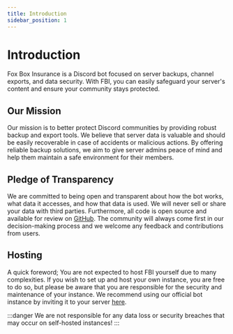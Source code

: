 ```yaml
---
title: Introduction
sidebar_position: 1
---
```


# Introduction
Fox Box Insurance is a Discord bot focused on server backups, channel exports, and data security.
With FBI, you can easily safeguard your server's content and ensure your community stays protected.

## Our Mission
Our mission is to better protect Discord communities by providing robust backup and export tools.
We believe that server data is valuable and should be easily recoverable in case of accidents or malicious actions.
By offering reliable backup solutions, we aim to give server admins peace of mind and help them maintain a safe environment for their members.

## Pledge of Transparency
We are committed to being open and transparent about how the bot works, what data it accesses, and how that data is used.
We will never sell or share your data with third parties. Furthermore, all code is open source and available for review on [GitHub](https://github.com/FoxBox-Insurance/FoxBoxInsurance).
The community will always come first in our decision-making process and we welcome any feedback and contributions from users.

## Hosting
A quick foreword; You are not expected to host FBI yourself due to many complexities.
If you wish to set up and host your own instance, you are free to do so, but please be aware that you are responsible for the security and maintenance of your instance.
We recommend using our official bot instance by inviting it to your server [here](https://notfbi.dev/invite).

:::danger
We are not responsible for any data loss or security breaches that may occur on self-hosted instances!
:::